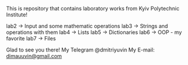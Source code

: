This is repository that contains laboratory works from Kyiv Polytechnic Institute!


lab2 -> Input and some mathematic operations
lab3 -> Strings and operations with them
lab4 -> Lists
lab5 -> Dictionaries
lab6 -> OOP - my favorite
lab7 -> Files

Glad to see you there!
My Telegram @dmitriyuvin
My E-mail: dimauuvin@gmail.com
